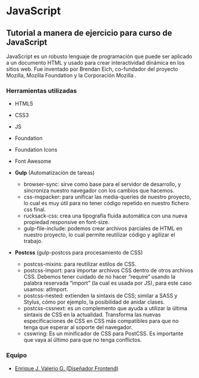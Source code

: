 # JavaScript
## Tutorial a manera de ejercicio para curso de JavaScript

JavaScript es un robusto lenguaje de programación que puede ser aplicado a un documento HTML y usado para crear interactividad dinámica en los sitios web. Fue inventado por Brendan Eich, co-fundador del proyecto Mozilla, Mozilla Foundation y la Corporación Mozilla .

### Herramientas utilizadas
* HTML5
* CSS3
* JS
* Foundation
* Foundation Icons
* Font Awesome
* **Gulp** (Automatización de tareas)
	- browser-sync: sirve como base para el servidor de desarrollo, y sincroniza nuestro navegador con los cambios que hacemos.
	- css-mqpacker: para unificar las media-queries de nuestro proyecto, lo cual es muy útil para no tener código repetido en nuestro fichero css final.
	- rucksack-css: crea una tipografía fluida automática con una nueva propiedad responsive en font-size.
	- gulp-file-include: podemos crear archivos parciales de HTML en nuestro proyecto, lo cual permite reutilizar código y agilizar el trabajo.

* **Postcss** (gulp-postcss para procesamiento de CSS)
	- postcss-mixins: para reutilizar estilos de CSS.
	- postcss-import: para importar archivos CSS dentro de otros archivos CSS. Debemos tener cuidado de no hacer “require” usando la palabra reservada “import” (la cual es usada por JS), para este caso usamos: atImport.
	- postcss-nested: extienden la sintaxis de CSS; similar a SASS y Stylus, cómo por ejemplo, la posibilidad de anidar clases.
	- postcss-cssnext: es un complemento que ayuda a utilizar la última sintaxis de CSS en la actualidad. Transforma las nuevas especificaciones de CSS en CSS más compatibles para que no tenga que esperar al soporte del navegador. 
	- csswring: Es un minificador de CSS para PostCSS. Es importante que vaya al último para que no tenga conflictos.   

### Equipo
* [Enrique J. Valerio G. (Diseñador Frontend)](https://github.com/Caballero73 "Enrique Valerio - Diseñador Frontend")